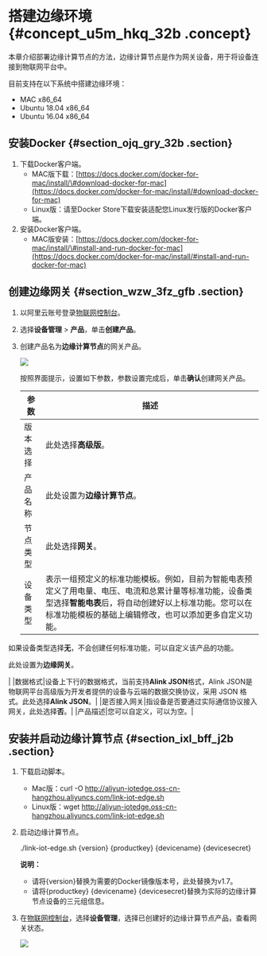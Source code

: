 # 搭建边缘环境 {#concept_u5m_hkq_32b .concept}

本章介绍部署边缘计算节点的方法，边缘计算节点是作为网关设备，用于将设备连接到物联网平台中。

目前支持在以下系统中搭建边缘环境：

-   MAC x86\_64
-   Ubuntu 18.04 x86\_64
-   Ubuntu 16.04 x86\_64

## 安装Docker {#section_ojq_gry_32b .section}

1.  下载Docker客户端。
    -   MAC版下载：[https://docs.docker.com/docker-for-mac/install/\#download-docker-for-mac](https://docs.docker.com/docker-for-mac/install/#download-docker-for-mac)
    -   Linux版：请至Docker Store下载安装适配您Linux发行版的Docker客户端。
2.  安装Docker客户端。
    -   MAC版安装：[https://docs.docker.com/docker-for-mac/install/\#install-and-run-docker-for-mac](https://docs.docker.com/docker-for-mac/install/#install-and-run-docker-for-mac)
   

## 创建边缘网关 {#section_wzw_3fz_gfb .section}

1.  以阿里云账号登录[物联网控制台](http://iot.console.aliyun.com/)。
2.  选择**设备管理** \> **产品**，单击**创建产品**。
3.  创建产品名为**边缘计算节点**的网关产品。

    ![](http://static-aliyun-doc.oss-cn-hangzhou.aliyuncs.com/assets/img/15284/15409895727299_zh-CN.png)

    按照界面提示，设置如下参数，参数设置完成后，单击**确认**创建网关产品。

    |参数|描述|
    |--|--|
    |版本选择|此处选择**高级版**。|
    |产品名称|此处设置为**边缘计算节点**。|
    |节点类型|此处选择**网关**。|
    |设备类型|表示一组预定义的标准功能模板。例如，目前为智能电表预定义了用电量、电压、电流和总累计量等标准功能，设备类型选择**智能电表**后，将自动创建好以上标准功能。您可以在标准功能模板的基础上编辑修改，也可以添加更多自定义功能。

如果设备类型选择**无**，不会创建任何标准功能，可以自定义该产品的功能。

此处设置为**边缘网关**。

|
    |数据格式|设备上下行的数据格式，当前支持**Alink JSON**格式，Alink JSON是物联网平台高级版为开发者提供的设备与云端的数据交换协议，采用 JSON 格式。此处选择**Alink JSON**。|
    |是否接入网关|指设备是否要通过实际通信协议接入网关，此处选择**否**。|
    |产品描述|您可以自定义，可以为空。|


## 安装并启动边缘计算节点 {#section_ixl_bff_j2b .section}

1.  下载启动脚本。
    -   Mac版：curl -O http://aliyun-iotedge.oss-cn-hangzhou.aliyuncs.com/link-iot-edge.sh
    -   Linux版：wget http://aliyun-iotedge.oss-cn-hangzhou.aliyuncs.com/link-iot-edge.sh
2.  启动边缘计算节点。

    ./link-iot-edge.sh \{version\} \{productkey\} \{devicename\} \{devicesecret\}

    **说明：** 

    -   请将\{version\}替换为需要的Docker镜像版本号，此处替换为v1.7。
    -   请将\{productkey\} \{devicename\} \{devicesecret\}替换为实际的边缘计算节点设备的三元组信息。
3.  在[物联网控制台](http://iot.console.aliyun.com/)，选择**设备管理**，选择已创建好的边缘计算节点产品，查看网关状态。

    ![](http://static-aliyun-doc.oss-cn-hangzhou.aliyuncs.com/assets/img/15286/15409895736743_zh-CN.png)


